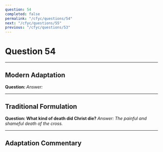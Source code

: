 ```yaml
---
question: 54
completed: false
permalink: "/cfyc/questions/54"
next: "/cfyc/questions/55"
previous: "/cfyc/questions/53"
---
```

# Question 54
---
## Modern Adaptation
<strong>
    Question:
</strong>

<em>
    Answer:
</em>

---
## Traditional Formulation
<strong>
    Question: What kind of death did Christ die?
</strong>

<em>
    Answer: The painful and shameful death of the cross.
</em>

---
## Adaptation Commentary
